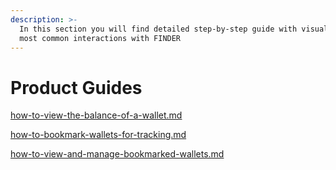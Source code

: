 ```yaml
---
description: >-
  In this section you will find detailed step-by-step guide with visuals for the
  most common interactions with FINDER
---
```


# Product Guides

[how-to-view-the-balance-of-a-wallet.md](how-to-view-the-balance-of-a-wallet.md "mention")

[how-to-bookmark-wallets-for-tracking.md](how-to-bookmark-wallets-for-tracking.md "mention")

[how-to-view-and-manage-bookmarked-wallets.md](how-to-view-and-manage-bookmarked-wallets.md "mention")
